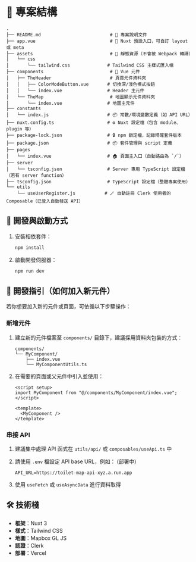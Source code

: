 # 📁 專案結構

```text
.
├── README.md                          # 📘 專案說明文件
├── app.vue                            # 📲 Nuxt 預設入口，可自訂 layout 或 meta
├── assets                             # 🎨 靜態資源（不會被 Webpack 轉譯）
│   └── css
│       └── tailwind.css              # Tailwind CSS 主樣式匯入檔
├── components                         # 🧩 Vue 元件
│   ├── TheHeader                      # 頁首元件資料夾
│   │   ├── ColorModeButton.vue       # 切換深/淺色模式按鈕
│   │   └── index.vue                 # Header 主元件
│   └── TheMap                         # 地圖顯示元件資料夾
│       └── index.vue                 # 地圖主元件
├── constants
│   └── index.js                      # 📦 常數/環境變數定義（如 API URL）
├── nuxt.config.ts                    # ⚙️ Nuxt 設定檔（包含 module、plugin 等）
├── package-lock.json                 # 🔒 npm 鎖定檔，記錄精確套件版本
├── package.json                      # 📦 套件管理與 script 定義
├── pages
│   └── index.vue                     # 🏠 頁面主入口（自動路由為 `/`）
├── server
│   └── tsconfig.json                 # Server 專用 TypeScript 設定檔（若有 server function）
├── tsconfig.json                     # TypeScript 設定檔（整體專案使用）
└── utils
    └── useUserRegister.js           # 🪄 自動註冊 Clerk 使用者的 Composable（已登入自動發送 API）
```

## 🧪 開發與啟動方式

1. 安裝相依套件：

   ```bash
   npm install
   ```

2. 啟動開發伺服器：

   ```bash
   npm run dev
   ```

## 🧭 開發指引（如何加入新元件）

若你想要加入新的元件或頁面，可依循以下步驟操作：

### 新增元件

1. 建立新的元件檔案至 `components/` 目錄下，建議採用資料夾包裝的方式：

   ```text
   components/
   └── MyComponent/
       ├── index.vue
       └── MyComponentUtils.ts
   ```

2. 在需要的頁面或父元件中引入並使用：

   ```vue
   <script setup>
   import MyComponent from "@/components/MyComponent/index.vue";
   </script>

   <template>
     <MyComponent />
   </template>
   ```

### 串接 API

1. 建議集中處理 API 函式在 `utils/api/` 或 `composables/useApi.ts` 中
2. 請使用 `.env` 檔設定 API base URL，例如： (部署中)

   ```text
   API_URL=https://toilet-map-api-xyz.a.run.app
   ```

3. 使用 `useFetch` 或 `useAsyncData` 進行資料取得

## 🛠 技術棧

- **框架**：Nuxt 3
- **樣式**：Tailwind CSS
- **地圖**：Mapbox GL JS
- **認證**：Clerk
- **部署**：Vercel
